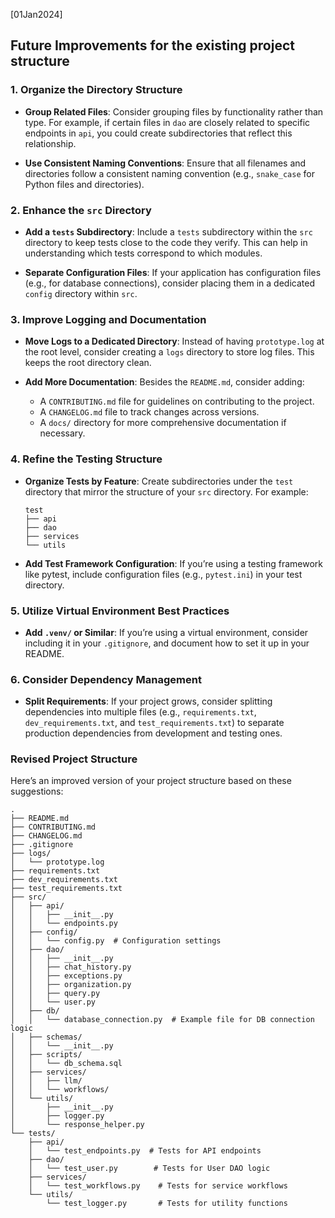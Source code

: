 [01Jan2024]
## Future Improvements for the existing project structure

### 1. **Organize the Directory Structure**

- **Group Related Files**: Consider grouping files by functionality rather than type. For example, if certain files in `dao` are closely related to specific endpoints in `api`, you could create subdirectories that reflect this relationship.

- **Use Consistent Naming Conventions**: Ensure that all filenames and directories follow a consistent naming convention (e.g., `snake_case` for Python files and directories).

### 2. **Enhance the `src` Directory**

- **Add a `tests` Subdirectory**: Include a `tests` subdirectory within the `src` directory to keep tests close to the code they verify. This can help in understanding which tests correspond to which modules.

- **Separate Configuration Files**: If your application has configuration files (e.g., for database connections), consider placing them in a dedicated `config` directory within `src`.

### 3. **Improve Logging and Documentation**

- **Move Logs to a Dedicated Directory**: Instead of having `prototype.log` at the root level, consider creating a `logs` directory to store log files. This keeps the root directory clean.

- **Add More Documentation**: Besides the `README.md`, consider adding:
  - A `CONTRIBUTING.md` file for guidelines on contributing to the project.
  - A `CHANGELOG.md` file to track changes across versions.
  - A `docs/` directory for more comprehensive documentation if necessary.

### 4. **Refine the Testing Structure**

- **Organize Tests by Feature**: Create subdirectories under the `test` directory that mirror the structure of your `src` directory. For example:
    ```
    test
    ├── api
    ├── dao
    ├── services
    └── utils
    ```

- **Add Test Framework Configuration**: If you’re using a testing framework like pytest, include configuration files (e.g., `pytest.ini`) in your test directory.

### 5. **Utilize Virtual Environment Best Practices**

- **Add `.venv/` or Similar**: If you’re using a virtual environment, consider including it in your `.gitignore`, and document how to set it up in your README.

### 6. **Consider Dependency Management**

- **Split Requirements**: If your project grows, consider splitting dependencies into multiple files (e.g., `requirements.txt`, `dev_requirements.txt`, and `test_requirements.txt`) to separate production dependencies from development and testing ones.

### Revised Project Structure

Here’s an improved version of your project structure based on these suggestions:

```
.
├── README.md
├── CONTRIBUTING.md
├── CHANGELOG.md
├── .gitignore
├── logs/
│   └── prototype.log
├── requirements.txt
├── dev_requirements.txt
├── test_requirements.txt
├── src/
│   ├── api/
│   │   ├── __init__.py
│   │   └── endpoints.py
│   ├── config/
│   │   └── config.py  # Configuration settings
│   ├── dao/
│   │   ├── __init__.py
│   │   ├── chat_history.py
│   │   ├── exceptions.py
│   │   ├── organization.py
│   │   ├── query.py
│   │   └── user.py
│   ├── db/
│   │   └── database_connection.py  # Example file for DB connection logic
│   ├── schemas/
│   │   └── __init__.py
│   ├── scripts/
│   │   └── db_schema.sql
│   ├── services/
│   │   ├── llm/
│   │   └── workflows/
│   └── utils/
│       ├── __init__.py
│       ├── logger.py
│       └── response_helper.py
└── tests/
    ├── api/
    │   └── test_endpoints.py  # Tests for API endpoints
    ├── dao/
    │   └── test_user.py        # Tests for User DAO logic
    ├── services/
    │   └── test_workflows.py    # Tests for service workflows
    └── utils/
        └── test_logger.py       # Tests for utility functions

```
